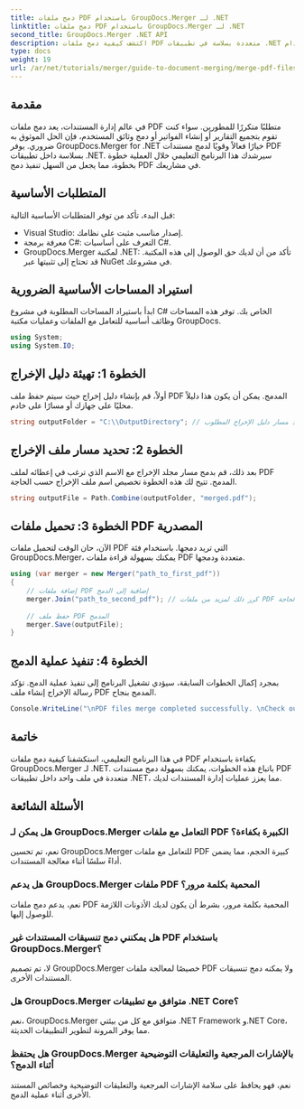```yaml
---
title: دمج ملفات PDF باستخدام GroupDocs.Merger لـ .NET
linktitle: دمج ملفات PDF باستخدام GroupDocs.Merger لـ .NET
second_title: GroupDocs.Merger .NET API
description: اكتشف كيفية دمج ملفات PDF متعددة بسلاسة في تطبيقات .NET الخاصة بك باستخدام GroupDocs.Merger. يوفر هذا البرنامج التعليمي الشامل نهجًا واضحًا خطوة بخطوة لدمج ملفات PDF.
type: docs
weight: 19
url: /ar/net/tutorials/merger/guide-to-document-merging/merge-pdf-files/
---
```

## مقدمة

في عالم إدارة المستندات، يعد دمج ملفات PDF متطلبًا متكررًا للمطورين. سواء كنت تقوم بتجميع التقارير أو إنشاء الفواتير أو دمج وثائق المستخدم، فإن الحل الموثوق به ضروري. يوفر GroupDocs.Merger for .NET خيارًا فعالاً وقويًا لدمج مستندات PDF بسلاسة داخل تطبيقات .NET. سيرشدك هذا البرنامج التعليمي خلال العملية خطوة بخطوة، مما يجعل من السهل تنفيذ دمج PDF في مشاريعك.

## المتطلبات الأساسية
قبل البدء، تأكد من توفر المتطلبات الأساسية التالية:
- Visual Studio: إصدار مناسب مثبت على نظامك.
- معرفة برمجة C#: التعرف على أساسيات C#.
- GroupDocs.Merger لمكتبة .NET: تأكد من أن لديك حق الوصول إلى هذه المكتبة. قد تحتاج إلى تثبيتها عبر NuGet في مشروعك.

## استيراد المساحات الأساسية الضرورية
ابدأ باستيراد المساحات المطلوبة في مشروع C# الخاص بك. توفر هذه المساحات وظائف أساسية للتعامل مع الملفات وعمليات مكتبة GroupDocs.

```csharp
using System;
using System.IO;
```

## الخطوة 1: تهيئة دليل الإخراج
أولاً، قم بإنشاء دليل إخراج حيث سيتم حفظ ملف PDF المدمج. يمكن أن يكون هذا دليلاً محليًا على جهازك أو مسارًا على خادم.

```csharp
string outputFolder = "C:\\OutputDirectory"; // حدد مسار دليل الإخراج المطلوب
```

## الخطوة 2: تحديد مسار ملف الإخراج
بعد ذلك، قم بدمج مسار مجلد الإخراج مع الاسم الذي ترغب في إعطائه لملف PDF المدمج. تتيح لك هذه الخطوة تخصيص اسم ملف الإخراج حسب الحاجة.

```csharp
string outputFile = Path.Combine(outputFolder, "merged.pdf");
```

## الخطوة 3: تحميل ملفات PDF المصدرية
الآن، حان الوقت لتحميل ملفات PDF التي تريد دمجها. باستخدام فئة GroupDocs.Merger، يمكنك بسهولة قراءة ملفات PDF متعددة ودمجها.

```csharp
using (var merger = new Merger("path_to_first_pdf"))
{
    // إضافة ملفات PDF إضافية إلى الدمج
    merger.Join("path_to_second_pdf"); // كرر ذلك لمزيد من ملفات PDF حسب الحاجة
    
    // حفظ ملف PDF المدمج
    merger.Save(outputFile);
}
```

## الخطوة 4: تنفيذ عملية الدمج
بمجرد إكمال الخطوات السابقة، سيؤدي تشغيل البرنامج إلى تنفيذ عملية الدمج. تؤكد رسالة الإخراج إنشاء ملف PDF المدمج بنجاح.

```csharp
Console.WriteLine("\nPDF files merge completed successfully. \nCheck output in {0}", outputFolder);
```

## خاتمة
في هذا البرنامج التعليمي، استكشفنا كيفية دمج ملفات PDF بكفاءة باستخدام GroupDocs.Merger لـ .NET. باتباع هذه الخطوات، يمكنك بسهولة دمج مستندات PDF متعددة في ملف واحد داخل تطبيقات .NET، مما يعزز عمليات إدارة المستندات لديك.

## الأسئلة الشائعة

### هل يمكن لـ GroupDocs.Merger التعامل مع ملفات PDF الكبيرة بكفاءة؟
نعم، تم تحسين GroupDocs.Merger للتعامل مع ملفات PDF كبيرة الحجم، مما يضمن أداءً سلسًا أثناء معالجة المستندات.

### هل يدعم GroupDocs.Merger ملفات PDF المحمية بكلمة مرور؟
نعم، يدعم دمج ملفات PDF المحمية بكلمة مرور، بشرط أن يكون لديك الأذونات اللازمة للوصول إليها.

### هل يمكنني دمج تنسيقات المستندات غير PDF باستخدام GroupDocs.Merger؟
لا، تم تصميم GroupDocs.Merger خصيصًا لمعالجة ملفات PDF ولا يمكنه دمج تنسيقات المستندات الأخرى.

### هل GroupDocs.Merger متوافق مع تطبيقات .NET Core؟
نعم، GroupDocs.Merger متوافق مع كل من بيئتي .NET Framework و.NET Core، مما يوفر المرونة لتطوير التطبيقات الحديثة.

### هل يحتفظ GroupDocs.Merger بالإشارات المرجعية والتعليقات التوضيحية أثناء الدمج؟
نعم، فهو يحافظ على سلامة الإشارات المرجعية والتعليقات التوضيحية وخصائص المستند الأخرى أثناء عملية الدمج.

